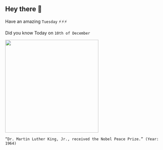 ## Hey there 👋
Have an amazing `Tuesday` ⚡⚡⚡

Did you know Today on `10th of December`
 
 [<img src="https://www.nps.gov/malu/planyourvisit/images/NPP_King_1.jpg?maxwidth=650&autorotate=false" width="300" />](https://www.history.com/this-day-in-history/king-wins-nobel-peace-prize#:~:text=African%20American%20civil%20rights%20leader,to%20racial%20prejudice%20in%20America.&text=Influenced%20by%20Mohandas%20Gandhi%2C%20he,civil%20disobedience%20to%20racial%20segregation.) 
 ```
“Dr. Martin Luther King, Jr., received the Nobel Peace Prize.” (Year: 1964)
```
